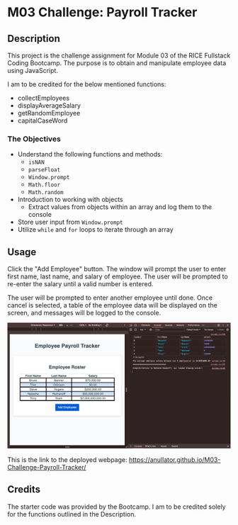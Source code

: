 # M03 Challenge: Payroll Tracker

## Description

This project is the challenge assignment for Module 03 of the RICE Fullstack Coding Bootcamp. The purpose is to obtain and manipulate employee data using JavaScript.

I am to be credited for the below mentioned functions:

- collectEmployees
- displayAverageSalary
- getRandomEmployee
- capitalCaseWord

### The Objectives

- Understand the following functions and methods:
  - `isNAN`
  - `parseFloat`
  - `Window.prompt`
  - `Math.floor`
  - `Math.random`
- Introduction to working with objects
  - Extract values from objects within an array and log them to the console
- Store user input from `Window.prompt`
- Utilize `while` and `for` loops to iterate through an array

## Usage

Click the "Add Employee" button. The window will prompt the user to enter first name, last name, and salary of employee. The user will be prompted to re-enter the salary until a valid number is entered.

The user will be prompted to enter another employee until done. Once cancel is selected, a table of the employee data will be displayed on the screen, and messages will be logged to the console.

![Image of Sample Employee Roster and Console](./images/screenshot-payroll-tracker.png)

This is the link to the deployed webpage: https://anullator.github.io/M03-Challenge-Payroll-Tracker/

## Credits

The starter code was provided by the Bootcamp. I am to be credited solely for the functions outlined in the Description.
